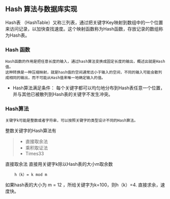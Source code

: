 Hash 算法与数据库实现
---

Hash表 （HashTable）又称三列表，通过把关键字Key映射到数组中的一个位置来访问记录，以加快查找速度。这个映射函数称为Hash函数，存放记录的数组称为Hash表。

### Hash 函数
    Hash函数的作用是把任意长度的输入，通过hash算法变换成固定长度的输出，概述出就是Hash值。
    这种转换是一种压缩映射，就是hash值的空间通常远小于输入的空间，不同的输入可能会散列成相同的输出，而不可能从Hash值来唯一地确定输入的值。

*    Hash算法满足条件：
每个关键字都可以均匀地分布到Hash表任意一个位置，并与其他已被散列到Hash表的关键字不发生冲突。

### Hash算法
    关键字k可能是整数或者字符串，可以按照关键字的类型设计不同的Hash算法。
    
整数关键字的Hash算法有
>*   直接取余法
>*   乘积取证法
>*   Times33

直接取余法
    直接用关键字k除以Hash表的大小m取余数
```
    h（k）= k mod m
```
如果hash表的大小为 m = 12 ，所给关键字为k=100，则h（k）=4.
直接求余，速度快。
